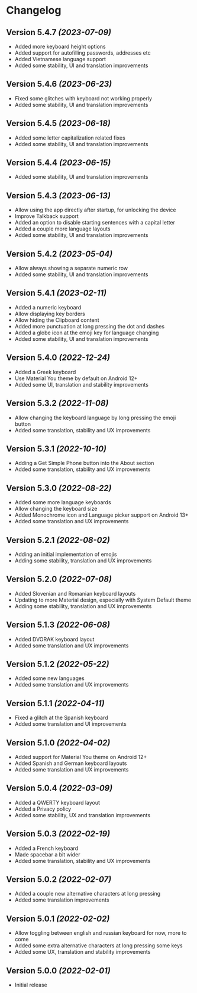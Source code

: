 Changelog
==========

Version 5.4.7 *(2023-07-09)*
----------------------------

 * Added more keyboard height options
 * Added support for autofilling passwords, addresses etc
 * Added Vietnamese language support
 * Added some stability, UI and translation improvements

Version 5.4.6 *(2023-06-23)*
----------------------------

 * Fixed some glitches with keyboard not working properly
 * Added some stability, UI and translation improvements

Version 5.4.5 *(2023-06-18)*
----------------------------

 * Added some letter capitalization related fixes
 * Added some stability, UI and translation improvements

Version 5.4.4 *(2023-06-15)*
----------------------------

 * Added some stability, UI and translation improvements

Version 5.4.3 *(2023-06-13)*
----------------------------

 * Allow using the app directly after startup, for unlocking the device
 * Improve Talkback support
 * Added an option to disable starting sentences with a capital letter
 * Added a couple more language layouts
 * Added some stability, UI and translation improvements

Version 5.4.2 *(2023-05-04)*
----------------------------

 * Allow always showing a separate numeric row
 * Added some stability, UI and translation improvements

Version 5.4.1 *(2023-02-11)*
----------------------------

 * Added a numeric keyboard
 * Allow displaying key borders
 * Allow hiding the Clipboard content
 * Added more punctuation at long pressing the dot and dashes
 * Added a globe icon at the emoji key for language changing
 * Added some stability, UI and translation improvements

Version 5.4.0 *(2022-12-24)*
----------------------------

 * Added a Greek keyboard
 * Use Material You theme by default on Android 12+
 * Added some UI, translation and stability improvements

Version 5.3.2 *(2022-11-08)*
----------------------------

 * Allow changing the keyboard language by long pressing the emoji button
 * Added some translation, stability and UX improvements

Version 5.3.1 *(2022-10-10)*
----------------------------

 * Adding a Get Simple Phone button into the About section
 * Added some translation, stability and UX improvements

Version 5.3.0 *(2022-08-22)*
----------------------------

 * Added some more language keyboards
 * Allow changing the keyboard size
 * Added Monochrome icon and Language picker support on Android 13+
 * Added some translation and UX improvements

Version 5.2.1 *(2022-08-02)*
----------------------------

 * Adding an initial implementation of emojis
 * Adding some stability, translation and UX improvements

Version 5.2.0 *(2022-07-08)*
----------------------------

 * Added Slovenian and Romanian keyboard layouts
 * Updating to more Material design, especially with System Default theme
 * Adding some stability, translation and UX improvements

Version 5.1.3 *(2022-06-08)*
----------------------------

 * Added DVORAK keyboard layout
 * Added some translation and UX improvements

Version 5.1.2 *(2022-05-22)*
----------------------------

 * Added some new languages
 * Added some translation and UX improvements

Version 5.1.1 *(2022-04-11)*
----------------------------

 * Fixed a glitch at the Spanish keyboard
 * Added some translation and UI improvements

Version 5.1.0 *(2022-04-02)*
----------------------------

 * Added support for Material You theme on Android 12+
 * Added Spanish and German keyboard layouts
 * Added some translation and UX improvements

Version 5.0.4 *(2022-03-09)*
----------------------------

 * Added a QWERTY keyboard layout
 * Added a Privacy policy
 * Added some stability, UX and translation improvements

Version 5.0.3 *(2022-02-19)*
----------------------------

 * Added a French keyboard
 * Made spacebar a bit wider
 * Added some translation, stability and UX improvements

Version 5.0.2 *(2022-02-07)*
----------------------------

 * Added a couple new alternative characters at long pressing
 * Added some translation improvements

Version 5.0.1 *(2022-02-02)*
----------------------------

 * Allow toggling between english and russian keyboard for now, more to come
 * Added some extra alternative characters at long pressing some keys
 * Added some UX, translation and stability improvements

Version 5.0.0 *(2022-02-01)*
----------------------------

 * Initial release
